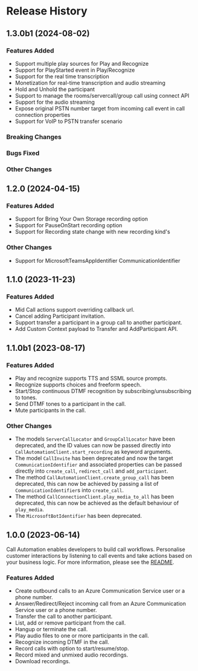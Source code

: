# Release History

## 1.3.0b1 (2024-08-02)

### Features Added

- Support multiple play sources for Play and Recognize
- Support for PlayStarted event in Play/Recognize
- Support for the real time transcription
- Monetization for real-time transcription and audio streaming
- Hold and Unhold the participant
- Support to manage the rooms/servercall/group call using connect API
- Support for the audio streaming
- Expose original PSTN number target from incoming call event in call connection properties
- Support for VoIP to PSTN transfer scenario

### Breaking Changes

### Bugs Fixed

### Other Changes

## 1.2.0 (2024-04-15)

### Features Added

- Support for Bring Your Own Storage recording option
- Support for PauseOnStart recording option 
- Support for Recording state change with new recording kind's

### Other Changes
- Support for MicrosoftTeamsAppIdentifier CommunicationIdentifier

## 1.1.0 (2023-11-23)
### Features Added
- Mid Call actions support overriding callback url.
- Cancel adding Participant invitation.
- Support transfer a participant in a group call to another participant.
- Add Custom Context payload to Transfer and AddParticipant API.

## 1.1.0b1 (2023-08-17)
### Features Added
- Play and recognize supports TTS and SSML source prompts.
- Recognize supports choices and freeform speech.
- Start/Stop continuous DTMF recognition by subscribing/unsubscribing to tones.
- Send DTMF tones to a participant in the call.
- Mute participants in the call.

### Other Changes
- The models `ServerCallLocator` and `GroupCallLocator` have been deprecated, and the ID values can now be passed directly into `CallAutomationClient.start_recording` as keyword arguments.
- The model `CallInvite` has been deprecated and now the target `CommunicationIdentifier` and associated properties can be passed directly into `create_call`, `redirect_call` and `add_participant`.
- The method `CallAutomationClient.create_group_call` has been deprecated, this can now be achieved by passing a list of `CommunicationIdentifier`s into `create_call`.
- The method `CallConnectionClient.play_media_to_all` has been deprecated, this can now be achieved as the default behaviour of `play_media`.
- The `MicrosoftBotIdentifier` has been deprecated.

## 1.0.0 (2023-06-14)
Call Automation enables developers to build call workflows. Personalise customer interactions by listening to call events and take actions based on your business logic. For more information, please see the [README][read_me].

### Features Added
- Create outbound calls to an Azure Communication Service user or a phone number.
- Answer/Redirect/Reject incoming call from an Azure Communication Service user or a phone number.
- Transfer the call to another participant.
- List, add or remove participant from the call.
- Hangup or terminate the call.
- Play audio files to one or more participants in the call.
- Recognize incoming DTMF in the call.
- Record calls with option to start/resume/stop.
- Record mixed and unmixed audio recordings.
- Download recordings.

<!-- LINKS -->
[read_me]: https://github.com/Azure/azure-sdk-for-net/blob/main/sdk/communication/Azure.Communication.CallAutomation/README.md
[Overview]: https://learn.microsoft.com/azure/communication-services/concepts/voice-video-calling/call-automation
[Demo Video]: https://ignite.microsoft.com/sessions/14a36f87-d1a2-4882-92a7-70f2c16a306a
[Incoming Call Concept]: https://learn.microsoft.com/azure/communication-services/concepts/voice-video-calling/incoming-call-notification
[Build a customer interaction workflow using Call Automation]: https://learn.microsoft.com/azure/communication-services/quickstarts/voice-video-calling/callflows-for-customer-interactions
